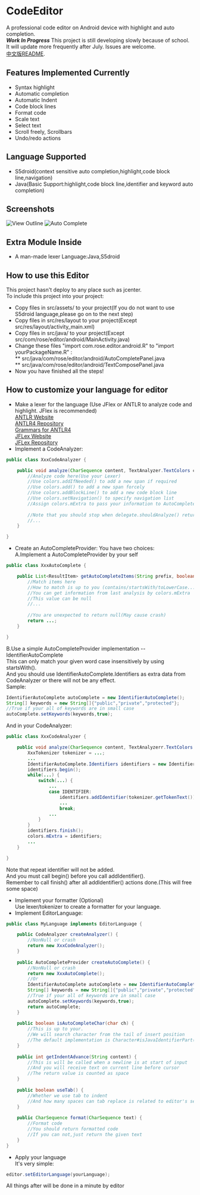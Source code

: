 # CodeEditor
A professional code editor on Android device with highlight and auto completion.  
***Work In Progress*** This project is still developing slowly because of school. It will update more frequently after July.
Issues are welcome.   
[中文版README](/README_zh.md).   
## Features Implemented Currently
* Syntax highlight
* Automatic completion
* Automatic Indent
* Code block lines
* Format code
* Scale text
* Select text
* Scroll freely, Scrollbars
* Undo/redo actions
## Language Supported  
* S5droid(context sensitive auto completion,highlight,code block line,navigation)
* Java(Basic Support:highlight,code block line,identifier and keyword auto completion)
## Screenshots  
![View Outline](/images/outline.jpg)
![Auto Complete](/images/auto-completion.jpg)   
## Extra Module Inside
* A man-made lexer
Language:Java,S5droid
## How to use this Editor  
This project hasn't deploy to any place such as jcenter.    
To include this project into your project:  
* Copy files in src/assets/ to your project(If you do not want to use S5droid language,please go on to the next step)
* Copy files in src/res/layout to your project(Except src/res/layout/activity_main.xml)   
* Copy files in src/java/ to your project(Except src/com/rose/editor/android/MainActivity.java)    
* Change these files "import com.rose.editor.android.R" to "import yourPackageName.R" :  
**  src/java/com/rose/editor/android/AutoCompletePanel.java  
**  src/java/com/rose/editor/android/TextComposePanel.java  
* Now you have finished all the steps!
## How to customize your language for editor
* Make a lexer for the language (Use JFlex or ANTLR to analyze code and highlight. JFlex is recommended)   
[ANTLR Website](https://www.antlr.org/)   
[ANTLR4 Repository](https://github.com/antlr/antlr4)   
[Grammars for ANTLR4](https://github.com/antlr/grammars-v4)   
[JFLex Website](https://jflex.de/)   
[JFLex Repository](https://github.com/jflex-de/jflex)   
* Implement a CodeAnalyzer:
```Java
public class XxxCodeAnalyzer {

	public void analyze(CharSequence content, TextAnalyzer.TextColors colors, TextAnalyzer.AnalyzeThread.Delegate delegate) {
		//Analyze code here(Use your Lexer)
		//Use colors.addIfNeeded() to add a new span if required
		//Use colors.add() to add a new span forcely
		//Use colors.addBlockLine() to add a new code block line
		//Use colors.setNavigation() to specify navigation list
		//Assign colors.mExtra to pass your information to AutoCompleteProvider module
		
		//Note that you should stop when delegate.shouldAnalyze() returns false.
		//...
	}

}
```
* Create an AutoCompleteProvider:
You have two choices:   
A.Implement a AutoCompleteProvider by your self   
```Java
public class XxxAutoComplete {

	public List<ResultItem> getAutoCompleteItems(String prefix, boolean isInCodeBlock, TextColorProvider.TextColors colors, int line) {
		//Match items here
		//How to match is up to you (contains/startsWith/toLowerCase...)
		//You can get information from last analysis by colors.mExtra
		//This value can be null
		//...
		
		//You are unexpected to return null(May cause crash)
		return ...;
	}

}
```
B.Use a simple AutoCompleteProvider implementation -- IdentifierAutoComplete   
This can only match your given word case insensitively by using startsWith().   
And you should use IdentifierAutoComplete.Identifiers as extra data from CodeAnalyzer or there will not be any effect.   
Sample:   
```Java
IdentifierAutoComplete autoComplete = new IdentifierAutoComplete();
String[] keywords = new String[]{"public","private","protected"};
//True if your all of keywords are in small case
autoComplete.setKeywords(keywords,true);
```
And in your CodeAnalyzer:   
```Java
public class XxxCodeAnalyzer {

	public void analyze(CharSequence content, TextAnalyzerr.TextColors colors, TextAnalyzer.AnalyzeThread.Delegate delegate) {
		XxxTokenizer tokenizer = ...;
		...
		IdentifierAutoComplete.Identifiers identifiers = new IdentifierAutoComplete.Identifiers();
		identifiers.begin();
		while(...) {
			switch(...) {
				...
				case IDENTIFIER:
					identifiers.addIdentifier(tokenizer.getTokenText());
					...
					break;
				...
			}
		}
		identifiers.finish();
		colors.mExtra = identifiers;
		...
	}

}
```
Note that repeat identifier will not be added.    
And you must call begin() before you call addIdentifier().   
Remember to call finish() after all addIdentifier() actions done.(This will free some space)   
* Implement your formatter (Optional)    
Use lexer/tokenizer to create a formatter for your language.   
* Implement EditorLanguage:   
```Java
public class MyLanguage implements EditorLanguage {

	public CodeAnalyzer createAnalyzer() {
		//NonNull or crash
		return new XxxCodeAnalyzer();
	}
	
	public AutoCompleteProvider createAutoComplete() {
		//NonNull or crash
		return new XxxAutoComplete();
		//Or
		IdentifierAutoComplete autoComplete = new IdentifierAutoComplete();
		String[] keywords = new String[]{"public","private","protected"};
		//True if your all of keywords are in small case
		autoComplete.setKeywords(keywords,true);
		return autoComplete;
	}
	
	public boolean isAutoCompleteChar(char ch) {
		//This is up to your.
		//We will search character from the tail of insert position
		//The default implementation is Character#isJavaIdentifierPart(char)
	}
	
	public int getIndentAdvance(String content) {
		//This is will be called when a newline is at start of input
		//And you will receive text on current line before cursor
		//The return value is counted as space
	}
	
	public boolean useTab() {
		//Whether we use tab to indent
		//And how many spaces can tab replace is related to editor's settings
	}
	
	public CharSequence format(CharSequence text) {
		//Format code
		//You should return formatted code
		//If you can not,just return the given text
	}
}
```
* Apply your language   
It's very simple:   
```Java
editor.setEditorLanguage(yourLanguage);
```
All things after will be done in a minute by editor   
